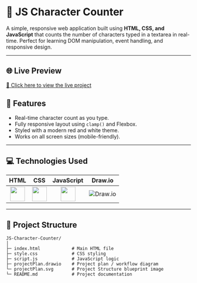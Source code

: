 # 🔢 JS Character Counter

A simple, responsive web application built using **HTML, CSS, and JavaScript** that counts the number of characters typed in a textarea in real-time. Perfect for learning DOM manipulation, event handling, and responsive design.

---

## 🌐 Live Preview

[🔗 Click here to view the live project](https://anujghimire08.github.io/JS-Character-Counter/)


## 🌟 Features

- Real-time character count as you type.
- Fully responsive layout using `clamp()` and Flexbox.
- Styled with a modern red and white theme.
- Works on all screen sizes (mobile-friendly).

---


## 💻 Technologies Used

| HTML | CSS | JavaScript | Draw.io |
|:----:|:---:|:----------:|:-------:|
| <img src="https://cdn.jsdelivr.net/gh/devicons/devicon/icons/html5/html5-original.svg" width="40"/> | <img src="https://cdn.jsdelivr.net/gh/devicons/devicon/icons/css3/css3-original.svg" width="40"/> | <img src="https://cdn.jsdelivr.net/gh/devicons/devicon/icons/javascript/javascript-original.svg" width="40"/> | ![Draw.io](https://img.shields.io/badge/Draw.io-FF7F00?style=for-the-badge&logo=draw.io&logoColor=white) |



---

## 📂 Project Structure

```text
JS-Character-Counter/
│
├─ index.html            # Main HTML file
├─ style.css             # CSS styling
├─ script.js             # JavaScript logic
├─ projectPlan.drawio    # Project plan / workflow diagram
└─ projectPlan.svg       # Project Structure blueprint image
└─ README.md             # Project documentation
